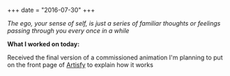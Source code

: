 +++
date = "2016-07-30"
+++

*The ego, your sense of self, is just a series of familiar thoughts or feelings passing through you every once in a while*

**What I worked on today:**

Received the final version of a commissioned animation I'm planning to put on the front page of [Artisfy](https://artisfy.com/) to explain how it works